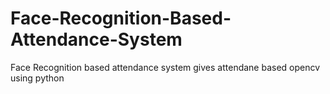 # Face-Recognition-Based-Attendance-System
Face Recognition based attendance system gives attendane based opencv using python
